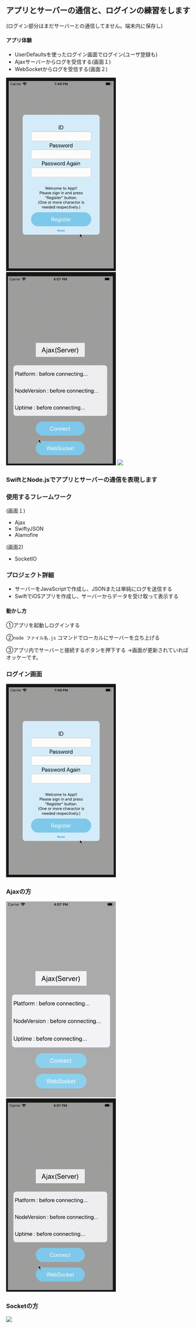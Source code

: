 ## アプリとサーバーの通信と、ログインの練習をします
(ログイン部分はまだサーバーとの通信してません。端末内に保存し)

#### アプリ体験
 - UserDefaultsを使ったログイン画面でログイン(ユーザ登録も)
 - Ajaxサーバーからログを受信する(画面１)
 - WebSocketからログを受信する(画面２)

<img src="assets/registerLogin.gif" width="300px"> <img src="assets/ajaxMovie.gif" width="300px"> <img src="assets/websocketStart.gif" width="300px">

### SwiftとNode.jsでアプリとサーバーの通信を表現します

### 使用するフレームワーク
(画面１)
 - Ajax
 - SwiftyJSON
 - Alamofire

(画面2)
 - SocketIO

### プロジェクト詳細
 - サーバーをJavaScriptで作成し、JSONまたは単純にログを送信する
 - SwiftでiOSアプリを作成し、サーバーからデータを受け取って表示する

#### 動かし方
①アプリを起動しログインする

②```node ファイル名.js``` コマンドでローカルにサーバーを立ち上げる

③アプリ内でサーバーと接続するボタンを押下する
→画面が更新されていればオッケーです。

### ログイン画面
<img src="assets/registerLogin.gif" width="300px">

### Ajaxの方
<img src="assets/ajaxOpenning.png" width="300px"> <img src="assets/ajaxMovie.gif" width="300px">

### Socketの方
<img src="assets/websocketStart.gif" width="300px">
